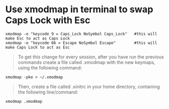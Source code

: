 # Use xmodmap in terminal to swap Caps Lock with Esc
```
xmodmap -e "keycode 9 = Caps_Lock NoSymbol Caps_Lock"   #this will make Esc to act as Caps Lock
xmodmap -e "keycode 66 = Escape NoSymbol Escape"        #this will make Caps Lock to act as Esc
```
> To get this change for every session, after you have run the ​​previous commands create a file called .xmodmap with the new keymaps, using the following command:

`xmodmap -pke > ~/.xmodmap `

> Then, create a file called .xinitrc in your home directory, containing the following line/command:

` xmodmap .xmodmap `

